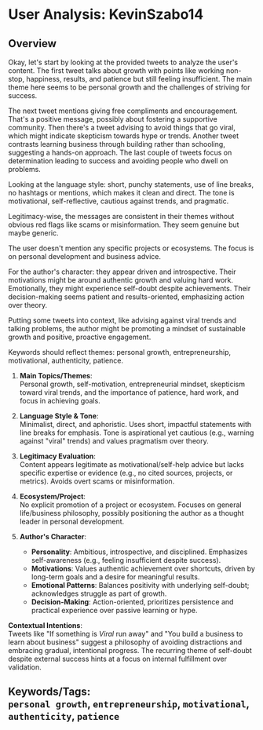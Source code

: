 # User Analysis: KevinSzabo14

## Overview

<think>
Okay, let's start by looking at the provided tweets to analyze the user's content. The first tweet talks about growth with points like working non-stop, happiness, results, and patience but still feeling insufficient. The main theme here seems to be personal growth and the challenges of striving for success.

The next tweet mentions giving free compliments and encouragement. That's a positive message, possibly about fostering a supportive community. Then there's a tweet advising to avoid things that go viral, which might indicate skepticism towards hype or trends. Another tweet contrasts learning business through building rather than schooling, suggesting a hands-on approach. The last couple of tweets focus on determination leading to success and avoiding people who dwell on problems.

Looking at the language style: short, punchy statements, use of line breaks, no hashtags or mentions, which makes it clean and direct. The tone is motivational, self-reflective, cautious against trends, and pragmatic. 

Legitimacy-wise, the messages are consistent in their themes without obvious red flags like scams or misinformation. They seem genuine but maybe generic. 

The user doesn't mention any specific projects or ecosystems. The focus is on personal development and business advice. 

For the author's character: they appear driven and introspective. Their motivations might be around authentic growth and valuing hard work. Emotionally, they might experience self-doubt despite achievements. Their decision-making seems patient and results-oriented, emphasizing action over theory.

Putting some tweets into context, like advising against viral trends and talking problems, the author might be promoting a mindset of sustainable growth and positive, proactive engagement. 

Keywords should reflect themes: personal growth, entrepreneurship, motivational, authenticity, patience.
</think>

1. **Main Topics/Themes**:  
   Personal growth, self-motivation, entrepreneurial mindset, skepticism toward viral trends, and the importance of patience, hard work, and focus in achieving goals.  

2. **Language Style & Tone**:  
   Minimalist, direct, and aphoristic. Uses short, impactful statements with line breaks for emphasis. Tone is aspirational yet cautious (e.g., warning against "viral" trends) and values pragmatism over theory.  

3. **Legitimacy Evaluation**:  
   Content appears legitimate as motivational/self-help advice but lacks specific expertise or evidence (e.g., no cited sources, projects, or metrics). Avoids overt scams or misinformation.  

4. **Ecosystem/Project**:  
   No explicit promotion of a project or ecosystem. Focuses on general life/business philosophy, possibly positioning the author as a thought leader in personal development.  

5. **Author's Character**:  
   - **Personality**: Ambitious, introspective, and disciplined. Emphasizes self-awareness (e.g., feeling insufficient despite success).  
   - **Motivations**: Values authentic achievement over shortcuts, driven by long-term goals and a desire for meaningful results.  
   - **Emotional Patterns**: Balances positivity with underlying self-doubt; acknowledges struggle as part of growth.  
   - **Decision-Making**: Action-oriented, prioritizes persistence and practical experience over passive learning or hype.  

**Contextual Intentions**:  
Tweets like "If something is *Viral* run away" and "You build a business to learn about business" suggest a philosophy of avoiding distractions and embracing gradual, intentional progress. The recurring theme of self-doubt despite external success hints at a focus on internal fulfillment over validation.  

**Keywords/Tags**:  
`personal growth`, `entrepreneurship`, `motivational`, `authenticity`, `patience`
---
